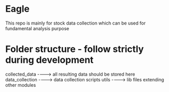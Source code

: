 # Eagle

This repo is mainly for stock data collection which can be used for fundamental analysis purpose

# Folder structure - follow strictly during development

collected_data  ----> all resulting data should be stored here
data_collection ----> data collection scripts
utils           ----> lib files extending other modules 